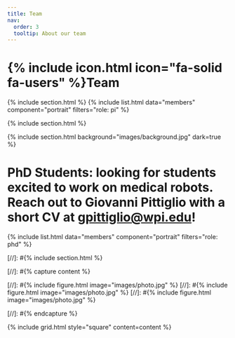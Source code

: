 ```yaml
---
title: Team
nav:
  order: 3
  tooltip: About our team
---
```


# {% include icon.html icon="fa-solid fa-users" %}Team

{% include section.html %}
{% include list.html data="members" component="portrait" filters="role: pi" %}

{% include section.html %}

{% include section.html background="images/background.jpg" dark=true %}
# PhD Students: looking for students excited to work on medical robots. Reach out to Giovanni Pittiglio with a short CV at gpittiglio@wpi.edu!

{% include list.html data="members" component="portrait" filters="role: phd" %}

[//]: #{% include section.html %}

[//]: #{% capture content %}

[//]: #{% include figure.html image="images/photo.jpg" %}
[//]: #{% include figure.html image="images/photo.jpg" %}
[//]: #{% include figure.html image="images/photo.jpg" %}

[//]: #{% endcapture %}

{% include grid.html style="square" content=content %}
